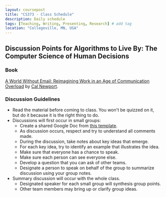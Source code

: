 ```yaml
---
layout: coursepost
title: "CS373 - Class Schedule"
description: Daily schedule
tags: [Teaching, Writing, Presenting, Research] # add tag
location: "Collegeville, MN, USA"
---
```


## Discussion Points for Algorithms to Live By: The Computer Science of Human Decisions

### Book
[A World Without Email: Reimagining Work in an Age of Communication Overload](https://www.calnewport.com/books/a-world-without-email/) by [Cal Newport](https://www.calnewport.com).

### Discussion Guidelines
- Read the material before coming to class.  You won't be quizzed on it, but do it because it is the right thing to do.
- Discussions will first occur in small groups:
  - Create a shared Google Doc from [this template](https://drive.google.com/drive/folders/1mmfEqnnmCRKlg-H0gPGZqQqSLP-_ovLP?usp=sharing).
  - As discussion occurs, respect and try to understand all comments made.
  - During the discussion, take notes about key ideas that emerge.  
  - For each key idea, try to identify an example that illustrates the idea.
  - Make sure that everyone has a chance to speak.
  - Make sure each person can see everyone else.
  - Develop a question that you can ask of other teams.
  - Designate a person to speak on behalf of the group to summarize discussion using your group notes.
- Summary discussion will occur with the whole class.
  - Designated speaker for each small group will synthesis group points.
  - Other team members may bring up or clarify group ideas.